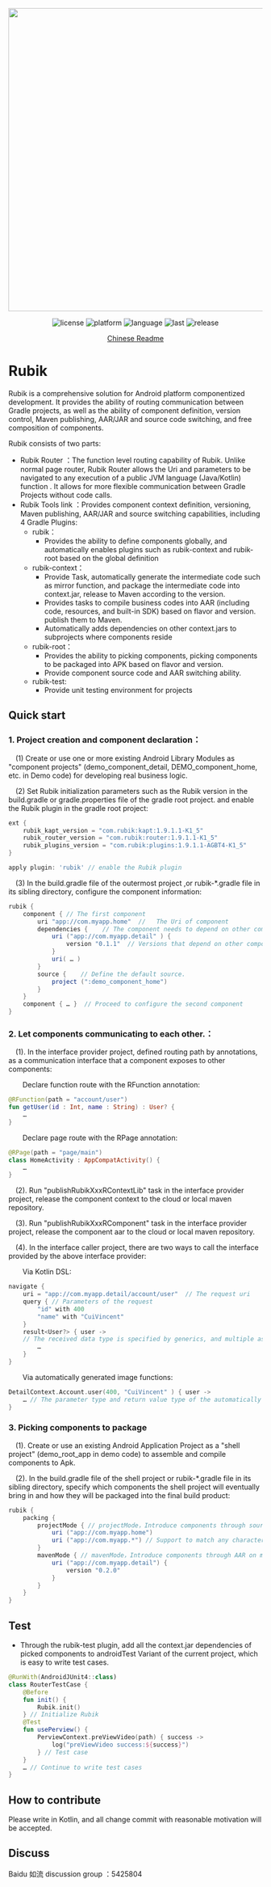 
<div align="center">
  <p> <img width="600" src="https://user-images.githubusercontent.com/7745189/174275733-ff1ec56e-82ea-4c3b-86de-b2b07d258842.jpeg"> </p>

![license](https://img.shields.io/github/license/baidu/rubik.svg)
![platform](https://img.shields.io/badge/platform-Android-red)
![language](https://img.shields.io/github/languages/top/baidu/rubik)
![last](https://img.shields.io/github/last-commit/baidu/rubik.svg)
![release](https://img.shields.io/github/v/release/baidu/rubik?display_name=release)

</div>

<div align="center">
<a href="./README.md">Chinese Readme</a>
</div>

# Rubik
Rubik is a comprehensive solution for Android platform componentized development. It provides the ability of routing communication between Gradle projects, as well as the ability of component definition, version control, Maven publishing, AAR/JAR and source code switching, and free composition of components.

Rubik consists of two parts:
* Rubik Router ：The function level routing capability of Rubik. Unlike normal page router, Rubik Router allows the Uri and parameters to be navigated to any execution of a public JVM language (Java/Kotlin) function . It allows for more flexible communication between Gradle Projects without code calls.
* Rubik Tools link ：Provides component context definition, versioning, Maven publishing, AAR/JAR and source switching capabilities, including 4 Gradle Plugins:
    + rubik：
        - Provides the ability to define components globally, and automatically enables plugins such as rubik-context and rubik-root based on the global definition
    + rubik-context：
        - Provide Task, automatically generate the intermediate code such as mirror function, and package the intermediate code into context.jar, release to Maven according to the version.
        - Provides tasks to compile business codes into AAR (including code, resources, and built-in SDK) based on flavor and version. publish them to Maven.
        - Automatically adds dependencies on other context.jars to subprojects where components reside
    + rubik-root：
        - Provides the ability to picking components, picking components to be packaged into APK based on flavor and version.
        - Provide component source code and AAR switching ability.
    + rubik-test:
        - Provide unit testing environment for projects

## Quick start
### 1. Project creation and component declaration：
&ensp;&ensp;(1) Create or use one or more existing Android Library Modules as "component projects" (demo_component_detail, DEMO_component_home, etc. in Demo code) for developing real business logic.

&ensp;&ensp;(2) Set Rubik initialization parameters such as the Rubik version in the build.gradle or gradle.properties file of the gradle root project. and enable the Rubik plugin in the gradle root project:
```groovy
ext {
    rubik_kapt_version = "com.rubik:kapt:1.9.1.1-K1_5"   
    rubik_router_version = "com.rubik:router:1.9.1.1-K1_5"   
    rubik_plugins_version = "com.rubik:plugins:1.9.1.1-AGBT4-K1_5"  
} 

apply plugin: 'rubik' // enable the Rubik plugin
```

&ensp;&ensp;(3) In the build.gradle file of the outermost project ,or rubik-*.gradle file in its sibling directory, configure the component information:
```groovy
rubik {
    component { // The first component
        uri "app://com.myapp.home"  //   The Uri of component
        dependencies {    // The component needs to depend on other components
            uri ("app://com.myapp.detail" ) { 
                version "0.1.1"  // Versions that depend on other components
            }
            uri( … ) 
        }
        source {    // Define the default source.
            project (":demo_component_home") 
        }
    }
    component { … }  // Proceed to configure the second component
} 
```

### 2. Let components communicating to each other.：
&ensp;&ensp;(1). In the interface provider project, defined  routing path by annotations, as a communication interface that a component exposes to other components:

&ensp;&ensp;&ensp;&ensp;Declare function route with the RFunction annotation:
```kotlin
@RFunction(path = "account/user") 
fun getUser(id : Int, name : String) : User? { 
    …
}
```

&ensp;&ensp;&ensp;&ensp;Declare page route with the RPage annotation:
```kotlin
@RPage(path = "page/main") 
class HomeActivity : AppCompatActivity() {
    … 
}
```
&ensp;&ensp;(2). Run "publishRubikXxxRContextLib" task in the interface provider project, release the component context to the cloud or local maven repository.

&ensp;&ensp;(3). Run "publishRubikXxxRComponent" task in the interface provider project, release the component aar to the cloud or local maven repository.

&ensp;&ensp;(4). In the interface caller project, there are two ways to call the interface provided by the above interface provider:

&ensp;&ensp;&ensp;&ensp;Via Kotlin DSL:
```kotlin
navigate {
    uri = "app://com.myapp.detail/account/user"  // The request uri
    query { // Parameters of the request
        "id" with 400
        "name" with "CuiVincent" 
    }
    result<User?> { user -> 
    // The received data type is specified by generics, and multiple asynchronous returns can be received as multiple results
        …
    }
} 
```

&ensp;&ensp;&ensp;&ensp;Via automatically generated image functions:
```kotlin
DetailContext.Account.user(400, "CuiVincent" ) { user ->
    … // The parameter type and return value type of the automatically generated image function are clear, which is more binding than the DSL
}
```

### 3. Picking components to package
&ensp;&ensp;(1). Create or use an existing Android Application Project as a "shell project" (demo_root_app in demo code) to assemble and compile components to Apk.

&ensp;&ensp;(2).  In the build.gradle file of the shell project or rubik-*.gradle file in its sibling directory, specify which components the shell project will eventually bring in and how they will be packaged into the final build product:
```groovy
rubik {	
    packing {
        projectMode { // projectMode，Introduce components through source code project
            uri ("app://com.myapp.home")
            uri ("app://com.myapp.*") // Support to match any character through *
        }
        mavenMode { // mavenMode，Introduce components through AAR on maven
            uri ("app://com.myapp.detail") {
                version "0.2.0" 
            }
        }
    }
} 
```
## Test
* Through the rubik-test plugin, add all the context.jar dependencies of picked components to androidTest Variant of the current project, which is easy to write test cases.
```kotlin
@RunWith(AndroidJUnit4::class)
class RouterTestCase {
    @Before
    fun init() {
        Rubik.init()
    } // Initialize Rubik
    @Test
    fun usePerview() {
        PerviewContext.preViewVideo(path) { success ->
            log("preViewVideo success:${success}")
        } // Test case
    }
    … // Continue to write test cases
}

```

## How to contribute
Please write in Kotlin, and all change commit with reasonable motivation will be accepted.


## Discuss
Baidu 如流 discussion group ：5425804
